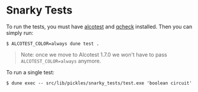 # Snarky Tests

To run the tests, you must have [alcotest](https://github.com/mirage/alcotest) and [qcheck](https://github.com/c-cube/qcheck) installed. Then you can simply run:

```
$ ALCOTEST_COLOR=always dune test .
```

> Note: once we move to Alcotest 1.7.0 we won't have to pass `ALCOTEST_COLOR=always` anymore.

To run a single test:

```
$ dune exec -- src/lib/pickles/snarky_tests/test.exe 'boolean circuit'
```
